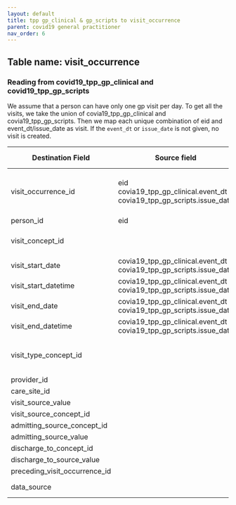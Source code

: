 ```yaml
---
layout: default
title: tpp gp_clinical & gp_scripts to visit_occurrence
parent: covid19 general practitioner
nav_order: 6
---
```


## Table name: visit_occurrence

### Reading from covid19_tpp_gp_clinical and covid19_tpp_gp_scripts

We assume that a person can have only one gp visit per day. 
To get all the visits, we take the union of covia19_tpp_gp_clinical and covia19_tpp_gp_scripts. Then we map each unique combination of eid and event_dt/issue_date as visit.
If the `event_dt` or `issue_date` is not given, no visit is created.

| Destination Field | Source field | Logic | Comment field |
| --- | --- | --- | --- |
| visit_occurrence_id | eid<br>covia19_tpp_gp_clinical.event_dt<br>covia19_tpp_gp_scripts.issue_date | Concatenate '5', eid and the date in YYYYMMDD format |  |
| person_id | eid |  |  |
| visit_concept_id |  |  | 38004453 - Family Practice |
| visit_start_date | covia19_tpp_gp_clinical.event_dt<br>covia19_tpp_gp_scripts.issue_date |  |  |
| visit_start_datetime | covia19_tpp_gp_clinical.event_dt<br>covia19_tpp_gp_scripts.issue_date |  |  |
| visit_end_date | covia19_tpp_gp_clinical.event_dt<br>covia19_tpp_gp_scripts.issue_date |  |  |
| visit_end_datetime | covia19_tpp_gp_clinical.event_dt<br>covia19_tpp_gp_scripts.issue_date |  |  |
| visit_type_concept_id |  |  | 32827 - 'EHR encounter record' |
| provider_id |  |  |  |
| care_site_id |  |  |  |
| visit_source_value |  |  |  |
| visit_source_concept_id |  |  |  |
| admitting_source_concept_id |  |  |  |
| admitting_source_value |  |  |  |
| discharge_to_concept_id |  |  |  |
| discharge_to_source_value |  |  |  |
| preceding_visit_occurrence_id |  |  |  |
| data_source |  |  | covid19 gp_tpp |
